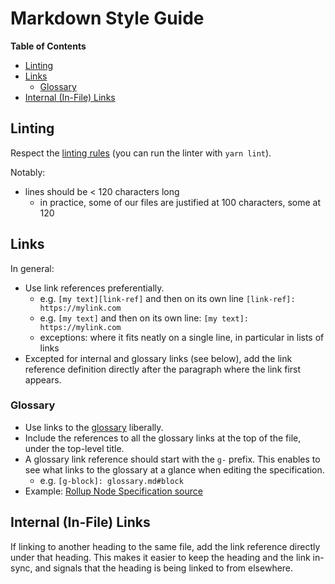 # Markdown Style Guide

<!-- START doctoc generated TOC please keep comment here to allow auto update -->
<!-- DON'T EDIT THIS SECTION, INSTEAD RE-RUN doctoc TO UPDATE -->
**Table of Contents**

- [Linting](#linting)
- [Links](#links)
  - [Glossary](#glossary)
- [Internal (In-File) Links](#internal-in-file-links)

<!-- END doctoc generated TOC please keep comment here to allow auto update -->

## Linting

Respect the [linting rules] (you can run the linter with `yarn lint`).

Notably:

- lines should be < 120 characters long
  - in practice, some of our files are justified at 100 characters, some at 120

[linting rules]: linting.md#markdown

## Links

In general:

- Use link references preferentially.
  - e.g. `[my text][link-ref]` and then on its own line `[link-ref]: https://mylink.com`
  - e.g. `[my text]` and then on its own line: `[my text]: https://mylink.com`
  - exceptions: where it fits neatly on a single line, in particular in lists of links
- Excepted for internal and glossary links (see below), add the link reference definition directly
  after the paragraph where the link first appears.

### Glossary

- Use links to the [glossary] liberally.
- Include the references to all the glossary links at the top of the file, under the top-level
  title.
- A glossary link reference should start with the `g-` prefix. This enables to see what links to the
  glossary at a glance when editing the specification.
  - e.g. `[g-block]: glossary.md#block`
- Example: [Rollup Node Specification source][rollup-node]

[glossary]: ../glossary.md
[rollup-node]: ../rollup-node.md

## Internal (In-File) Links

If linking to another heading to the same file, add the link reference directly under that heading.
This makes it easier to keep the heading and the link in-sync, and signals that the heading is being
linked to from elsewhere.
